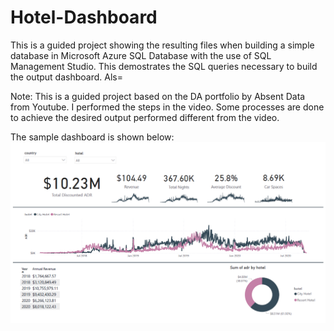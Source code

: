 # Hotel-Dashboard
This is a guided project showing the resulting files when building a simple database in Microsoft Azure SQL Database with the use of SQL Management Studio. This demostrates the SQL queries necessary to build the output dashboard. Als=

Note: This is a guided project based on the DA portfolio by Absent Data from Youtube. I performed the steps in the video. Some processes are done to achieve the desired output performed different from the video. 

The sample dashboard is shown below:
![Dashboard1](display1.png)
